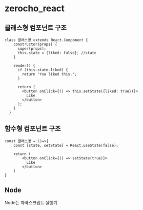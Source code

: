 # zerocho_react

## 클래스형 컴포넌트 구조
```
class 클래스명 extends React.Component {
    constructor(props) {
      super(props);
      this.state = {liked: false}; //state
    }

    render() {
      if (this.state.liked) {
        return 'You liked this.';
      }

      return (
        <button onClick={() => this.setState({liked: true})}>
          Like
        </button>
      );
    }
  }
```

## 함수형 컴포넌트 구조
```
const 클래스명 = ()=>{
    const [state, setState] = React.useState(false);

    return (
        <button onClick={() => setState(true)}>
          Like
        </button>
    )
}
```

## Node
Node는 자바스크립트 실행기 

